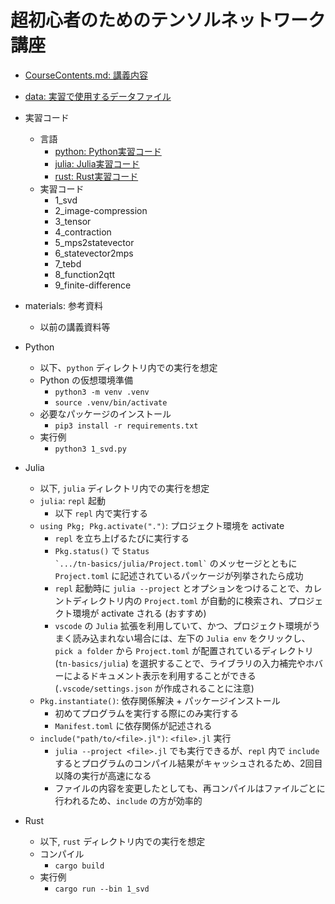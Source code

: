 # 超初心者のためのテンソルネットワーク講座

* [CourseContents.md: 講義内容](CourseContents.md)
* [data: 実習で使用するデータファイル](data)
* 実習コード
    - 言語
        - [python: Python実習コード](python)
        - [julia: Julia実習コード](julia)
        - [rust: Rust実習コード](rust)
    - 実習コード
        - 1_svd
        - 2_image-compression
        - 3_tensor
        - 4_contraction
        - 5_mps2statevector
        - 6_statevector2mps
        - 7_tebd
        - 8_function2qtt
        - 9_finite-difference

* materials: 参考資料
    - 以前の講義資料等

* Python
    - 以下、`python` ディレクトリ内での実行を想定
    - Python の仮想環境準備
        - `python3 -m venv .venv`
        - `source .venv/bin/activate`
    - 必要なパッケージのインストール
        - `pip3 install -r requirements.txt`
    - 実行例
        - `python3 1_svd.py`

* Julia
    - 以下, `julia` ディレクトリ内での実行を想定
    - `julia`: `repl` 起動
        - 以下 `repl` 内で実行する
    - `using Pkg; Pkg.activate(".")`: プロジェクト環境を activate
        - `repl` を立ち上げるたびに実行する
        - `Pkg.status()` で <code>Status \`.../tn-basics/julia/Project.toml\`</code> のメッセージとともに `Project.toml` に記述されているパッケージが列挙されたら成功
        - `repl` 起動時に `julia --project` とオプションをつけることで、カレントディレクトリ内の `Project.toml` が自動的に検索され、プロジェクト環境が activate される (おすすめ)
        - `vscode` の `Julia` 拡張を利用していて、かつ、プロジェクト環境がうまく読み込まれない場合には、左下の `Julia env` をクリックし、`pick a folder` から `Project.toml` が配置されているディレクトリ (`tn-basics/julia`) を選択することで、ライブラリの入力補完やホバーによるドキュメント表示を利用することができる (`.vscode/settings.json` が作成されることに注意)
    - `Pkg.instantiate()`: 依存関係解決 + パッケージインストール
        - 初めてプログラムを実行する際にのみ実行する
        - `Manifest.toml` に依存関係が記述される
    - `include("path/to/<file>.jl")`: `<file>.jl` 実行
        - `julia --project <file>.jl` でも実行できるが、`repl` 内で `include` するとプログラムのコンパイル結果がキャッシュされるため、2回目以降の実行が高速になる
        - ファイルの内容を変更したとしても、再コンパイルはファイルごとに行われるため、`include` の方が効率的

* Rust
    - 以下, `rust` ディレクトリ内での実行を想定
    - コンパイル
        - `cargo build`
    - 実行例
        - `cargo run --bin 1_svd`